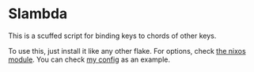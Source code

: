 # Slambda

This is a scuffed script for binding keys to chords of other keys.

To use this, just install it like any other flake. For options, check [the nixos module](./nixos-module.nix). You can check [my config](https://github.com/Mateiadrielrafael/everything-nix/blob/develop/hosts/nixos/common/optional/slambda.nix) as an example.
